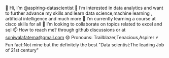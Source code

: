 👋 Hi, I’m @aspiring-datascientist
👀 I’m interested in data analytics and want to further advance my skills and learn data science,machine learning , artificial intelligence and much more
🌱 I’m currently learning a course at cisco skills for all
💞️ I’m looking to collaborate on topics related to excel and sql
📫 How to reach me? through github discussions or at soniwalafatema@gmail.com
😄 Pronouns: Trailblazer,Tenacious,Aspirer
⚡ Fun fact:Not mine but the definitely the best "Data scientist:The leading Job of 21st century"


